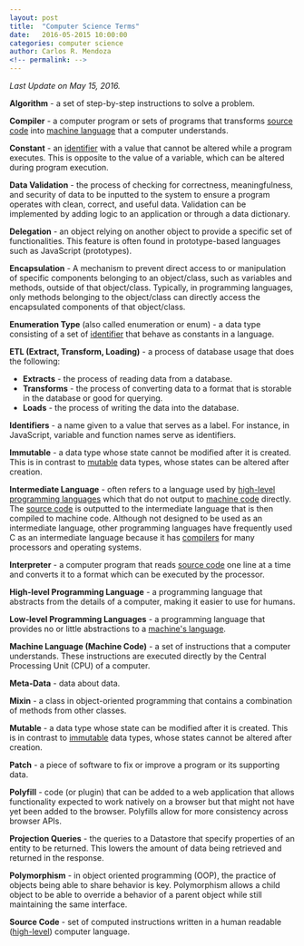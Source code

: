 ```yaml
---
layout: post
title:  "Computer Science Terms"
date:   2016-05-2015 10:00:00
categories: computer science
author: Carlos R. Mendoza
<!-- permalink: -->
---
```


*Last Update on May 15, 2016.*

<a name="compiler"></a>**Algorithm** - a set of step-by-step instructions to solve a problem.  

**Compiler** - a computer program or sets of programs that transforms [source code](#source-code) into [machine language](#machine-language) that a computer understands.  

**Constant** - an [identifier](#identifiers) with a value that cannot be altered while a program executes. This is opposite to the value of a variable, which can be altered during program execution.  

**Data Validation** - the process of checking for correctness, meaningfulness, and security of data to be inputted to the system to ensure a program operates with clean, correct, and useful data. Validation can be implemented by adding logic to an application or through a data dictionary.  
  
**Delegation** - an object relying on another object to provide a specific set of functionalities. This feature is often found in prototype-based languages such as JavaScript (prototypes).  

**Encapsulation** - A mechanism to prevent direct access to or manipulation of specific components belonging to an object/class, such as variables and methods, outside of that object/class. Typically, in programming languages, only methods belonging to the object/class can directly access the encapsulated components of that object/class.

**Enumeration Type** (also called enumeration or enum) - a data type consisting of a set of [identifier](#identifiers) that behave as constants in a language.  

<a name="identifiers"></a>**ETL (Extract, Transform, Loading)** - a process of database usage that does the following:

* **Extracts** - the process of reading data from a database.
* **Transforms** - the process of converting data to a format that is storable in the database or good for querying.
* **Loads** - the process of writing the data into the database.
	  
<a name="immutable"></a>**Identifiers** - a name given to a value that serves as a label. For instance, in JavaScript, variable and function names serve as identifiers.  
  
**Immutable** - a data type whose state cannot be modified after it is created. This is in contrast to [mutable](#mutable) data types, whose states can be altered after creation.

**Intermediate Language** - often refers to a language used by [high-level programming languages](#high-level-programming-language) which that do not output to [machine code](#machine-language) directly. The [source code](#source-code) is outputted to the intermediate language that is then compiled to machine code. Although not designed to be used as an intermediate language, other programming languages have frequently used C as an intermediate language because it has [compilers](#compiler) for many processors and operating systems.  

<a name="high-level-programming-language"></a>**Interpreter** - a computer program that reads [source code](#source-code) one line at a time and converts it to a format which can be executed by the processor.  

**High-level Programming Language** - a programming language that abstracts from the details of a computer, making it easier to use for humans.  

<a name="machine-language"></a>**Low-level Programming Languages** - a programming language that provides no or little abstractions to a [machine's language](#machine-language).  

**Machine Language (Machine Code)** - a set of instructions that a computer understands. These instructions are executed directly by the Central Processing Unit (CPU) of a computer.  

**Meta-Data** - data about data.  
  
<a name="mutable"></a>**Mixin** - a class in object-oriented programming that contains a combination of methods from other classes.

**Mutable** - a data type whose state can be modified after it is created. This is in contrast to [immutable](#immutable) data types, whose states cannot be altered after creation.
  
**Patch** - a piece of software to fix or improve a program or its supporting data.  
  
<a name="projection-queries"></a>**Polyfill** - code (or plugin) that can be added to a web application that allows functionality expected to work natively on a browser but that might not have yet been added to the browser. Polyfills allow for more consistency across browser APIs.  

<a name="source-code"></a>**Projection Queries** - the queries to a Datastore that specify properties of an entity to be returned. This lowers the amount of data being retrieved and returned in the response.  

**Polymorphism** - in object oriented programming (OOP), the practice of objects being able to share behavior is key. Polymorphism allows a child object to be able to override a behavior of a parent object while still maintaining the same interface. 

**Source Code** - set of computed instructions written in a human readable ([high-level](#high-level-programming-language)) computer language.

